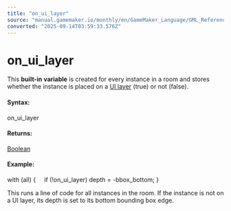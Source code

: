 ```yaml
---
title: "on_ui_layer"
source: "manual.gamemaker.io/monthly/en/GameMaker_Language/GML_Reference/Asset_Management/Instances/Instance_Variables/on_ui_layer.htm"
converted: "2025-09-14T03:59:33.576Z"
---
```


# on\_ui\_layer

This **built-in variable** is created for every instance in a room and stores whether the instance is placed on a [UI layer](../../../../../The_Asset_Editors/Room_Properties/UI_Layers.md) (true) or not (false).

#### Syntax:

on\_ui\_layer

#### Returns:

[Boolean](../../../../GML_Overview/Data_Types.md)

#### Example:

with (all)
{
    if (!on\_ui\_layer) depth = -bbox\_bottom;
}

This runs a line of code for all instances in the room. If the instance is not on a UI layer, its depth is set to its bottom bounding box edge.